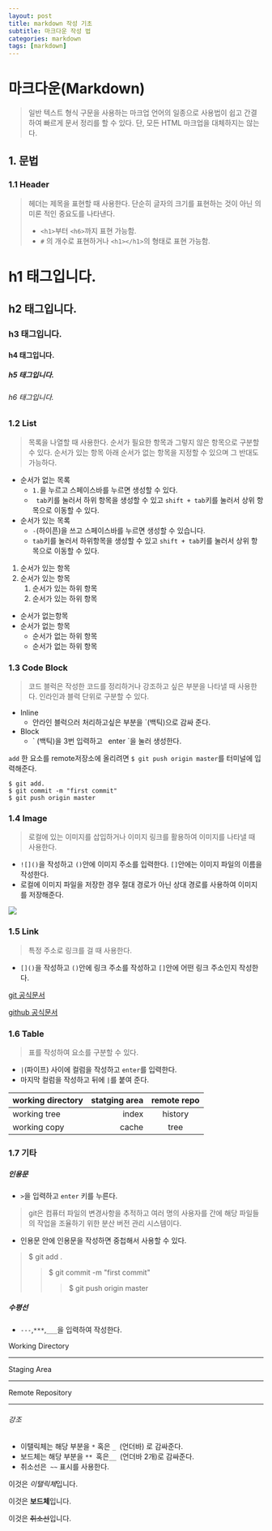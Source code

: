 ```yaml
---
layout: post
title: markdown 작성 기초
subtitle: 마크다운 작성 법
categories: markdown
tags: [markdown]
---
```


# 마크다운(Markdown)

> 일반 텍스트 형식 구문을 사용하는 마크업 언어의 일종으로 사용법이 쉽고 간결하여 빠르게 문서 정리를 할 수 있다. 단, 모든 HTML 마크업을 대체하지는 않는다. 

## 1. 문법

### 1.1 Header

> 헤더는 제목을 표현할 때 사용한다. 단순히 글자의 크기를 표현하는 것이 아닌 의미론 적인 중요도를 나타낸다.
>
> - `<h1>`부터 `<h6>`까지 표현 가능함.
> - `#` 의 개수로 표현하거나 `<h1></h1>`의 형태로 표현 가능함. 

 

<h1> h1 태그입니다.</h1>

<h2> h2 태그입니다.</h2>

<h3> h3 태그입니다.</h3>

<h4> h4 태그입니다.</h4>

<h5> h5 태그입니다.</h5>

<h6> h6 태그입니다.</h6>



### 1.2 List

> 목록을 나열할 때 사용한다. 순서가 필요한 항목과 그렇지 않은 항목으로 구분할 수 있다. 순서가 있는 항목 아래 순서가 없는 항목을 지정할 수 있으며 그 반대도 가능하다.

- 순서가 없는 목록
  - `1.`을 누르고 스페이스바를 누르면 생성할 수 있다.
  - ` tab`키를 눌러서 하위 항목을 생성할 수 있고 `shift + tab`키를 눌러서 상위 항목으로 이동할 수 있다.
- 순서가 있는 목록
  - `-`(하이픈)을 쓰고 스페이스바를 누르면 생성할 수 있습니다.
  - `tab`키를 눌러서 하위항목을 생성할 수 있고 `shift + tab`키를 눌러서 상위 항목으로 이동할 수 있다.



1. 순서가 있는 항목
2. 순서가 있는 항목
   1. 순서가 있는 하위 항목
   2. 순서가 있는 하위 항목



- 순서가 없는항목
- 순서가 없는 항목
  - 순서가 없는 하위 항목
  - 순서가 없는 하위 항목



### 1.3 Code Block

> 코드 블럭은 작성한 코드를 정리하거나 강조하고 싶은 부분을 나타낼 때 사용한다. 인라인과 블럭 단위로 구분할 수 있다.

- Inline
  - 안라인 블럭으러 처리하고싶은 부분을 `(백틱)으로 감싸 준다.
- Block
  - \` (백틱)을 3번 입력하고   ` `enter `을 눌러 생성한다.



`add` 한 요소를 remote저장소에 올리려면 `$ git push origin master`를 터미널에 입력해준다.

```shell
$ git add.
$ git commit -m "first commit"
$ git push origin master
```



### 1.4 Image

> 로컬에 있는 이미지를 삽입하거나 이미지 링크를 활용하여 이미지를 나타낼 때 사용한다.

- `![]()`을 작성하고 `()`안에 이미지 주소를 입력한다. `[]`안에는 이미지 파일의 이름을 작성한다.
- 로컬에 이미지 파일을 저장한 경우 절대 경로가 아닌 상대 경로를 사용하여 이미지를 저장해준다.

![](https://img1.daumcdn.net/thumb/R1280x0/?scode=mtistory2&fname=https%3A%2F%2Fblog.kakaocdn.net%2Fdn%2FSFBhJ%2FbtqvyBI6eGX%2FtN0cZvjgFM0iHbP514z4S0%2Fimg.png)



### 1.5 Link

> 특정 주소로 링크를 걸 때 사용한다.

- `[]()`을 작성하고 `()`안에 링크 주소를 작성하고 `[]`안에 어떤 링크 주소인지 작성한다.



[git 공식문서](https://git-scm.com/)

[github 공식문서](https://github.com/)



### 1.6 Table

> 표를 작성하여 요소를 구분할 수 있다.

- `|`(파이프) 사이에 컬럼을 작성하고 `enter`를 입력한다.
- 마지막 컬럼을 작성하고 뒤에 `|`를 붙여 준다.



|     working directory     | statging area          | remote repo         |
|:--- | ---: | :---: |
| working tree             | index            | history |
| working copy           | cache          | tree|



### 1.7 기타

##### 인용문

- `>`을 입력하고 `enter` 키를 누른다.

> git은 컴퓨터 파일의 변경사항을 추적하고 여러 명의 사용자를 간에 해당 파일들의 작업을 조율하기 위한 분산 버전 관리 시스템이다.

- 인용문 안에 인용문을 작성하면 중첩해서 사용할 수 있다.

> $ git add .
>
> > $ git commit -m "first commit"
> >
> > > $ git push origin master



##### 수평선

- `---`,`***`,`___`을 입력하여 작성한다.

Working Directory 

---

Staging Area

***

Remote Repository

___



###### 강조

- 이탤릭체는 해당 부분을 `*` 혹은 `_ `(언더바) 로 감싸준다.
- 보드체는 해당 부분을 `** `혹은`__ `(언더바 2개)로 감싸준다.
- 취소선은` ~~` 표시를 사용한다.

이것은 *이탤릭체*입니다. 

이것은 **보드체**입니다. 

이것은 ~~취소선~~입니다.